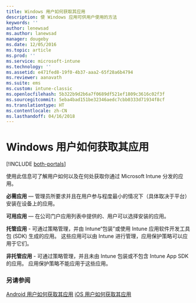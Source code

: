 ```yaml
---
title: Windows 用户如何获取其应用
description: 使 Windows 应用可供用户使用的方法
keywords: ''
author: lenewsad
ms.author: lanewsad
manager: dougeby
ms.date: 12/05/2016
ms.topic: article
ms.prod: ''
ms.service: microsoft-intune
ms.technology: ''
ms.assetid: e471fed8-19f0-4b37-aaa2-65f28a6b4794
ms.reviewer: aanavath
ms.suite: ems
ms.custom: intune-classic
ms.openlocfilehash: 5b322b9d2b6a7f0689df521ef1809c3616c02f3f
ms.sourcegitcommit: 5eba4bad151be32346aedc7cbb0333d71934f8cf
ms.translationtype: HT
ms.contentlocale: zh-CN
ms.lasthandoff: 04/16/2018
---
```

# <a name="how-your-windows-users-get-their-apps"></a>Windows 用户如何获取其应用

[!INCLUDE [both-portals](./includes/note-for-both-portals.md)]

使用此信息可了解用户如何以及在何处获取你通过 Microsoft Intune 分发的应用。

**必需应用** — 管理员所要求并且在用户参与程度最小的情况下（具体取决于平台）安装在设备上的应用。

**可用应用** — 在公司门户应用列表中提供的、用户可以选择安装的应用。

**托管应用** - 可通过策略管理，并由 Intune“包装”或使用 Intune 应用软件开发工具包 (SDK) 生成的应用。 这些应用可以由 Intune 进行管理，应用保护策略可以应用于它们。

**非托管应用** - 可通过策略管理，并且未由 Intune 包装或不包含 Intune App SDK 的应用。 应用保护策略不能应用于这些应用。

### <a name="see-also"></a>另请参阅
[Android 用户如何获取其应用](end-user-apps-android.md)
[iOS 用户如何获取其应用](end-user-apps-android.md)
